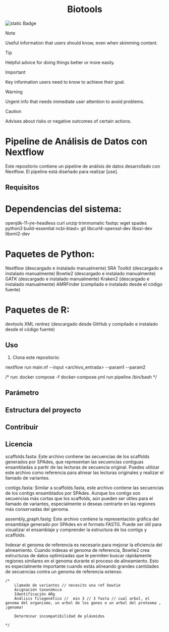



<main align = "center"> 
    <h1> Biotools </h1>
</main>

![static Badge](https://img.shields.io/badge/any_text-you_like-blue)

> [!NOTE]
> Useful information that users should know, even when skimming content.

> [!TIP]
> Helpful advice for doing things better or more easily.

> [!IMPORTANT]
> Key information users need to know to achieve their goal.

> [!WARNING]
> Urgent info that needs immediate user attention to avoid problems.

> [!CAUTION]
> Advises about risks or negative outcomes of certain actions.
# Pipeline de Análisis de Datos con Nextflow

Este repositorio contiene un pipeline de análisis de datos desarrollado con Nextflow. El pipeline está diseñado para realizar [use].

## Requisitos

# Dependencias del sistema:
openjdk-11-jre-headless
curl
unzip
trimmomatic
fastqc
wget
spades
python3
build-essential
ncbi-blast+
git
libcurl4-openssl-dev
libssl-dev
libxml2-dev


# Paquetes de Python:

Nextflow (descargado e instalado manualmente)
SRA Toolkit (descargado e instalado manualmente)
Bowtie2 (descargado e instalado manualmente)
GATK (descargado e instalado manualmente)
Kraken2 (descargado e instalado manualmente)
AMRFinder (compilado e instalado desde el código fuente)

# Paquetes de R:
devtools
XML
rentrez (descargado desde GitHub y compilado e instalado desde el código fuente)



## Uso

1. Clona este repositorio:


nextflow run main.nf --input <archivo_entrada> --param1 <valor1> --param2 <valor2>

/* run: docker compose -f docker-compose.yml run pipeline /bin/bash */


## Parámetro 

## Estructura del proyecto

## Contribuir

## Licencia 

scaffolds.fasta: Este archivo contiene las secuencias de los scaffolds generados por SPAdes, que representan las secuencias contiguas ensambladas a partir de las lecturas de secuencia original. Puedes utilizar este archivo como referencia para alinear las lecturas originales y realizar el llamado de variantes.

contigs.fasta: Similar a scaffolds.fasta, este archivo contiene las secuencias de los contigs ensamblados por SPAdes. Aunque los contigs son secuencias más cortas que los scaffolds, aún pueden ser útiles para el llamado de variantes, especialmente si deseas centrarte en las regiones más conservadas del genoma.

assembly_graph.fastg: Este archivo contiene la representación gráfica del ensamblaje generado por SPAdes en el formato FASTG. Puede ser útil para visualizar el ensamblaje y comprender la estructura de los contigs y scaffolds.

Indexar el genoma de referencia es necesario para mejorar la eficiencia del alineamiento. Cuando indexas el genoma de referencia, Bowtie2 crea estructuras de datos optimizadas que le permiten buscar rápidamente regiones similares en el genoma durante el proceso de alineamiento. Esto es especialmente importante cuando estás alineando grandes cantidades de secuencias contra un genoma de referencia extenso.


    /*
        Llamado de variantes // necesito una ref bowtie 
        Asignación taxonómica
        Identificación ARg
        Análisis filogenético //  min 3 // 3 fasta // cual arbol, el genoma del organismo, un arbol de los genes o un arbol del proteoma , ¡genoma!
        
        Determinar incompatibilidad de plásmidos
    
    */